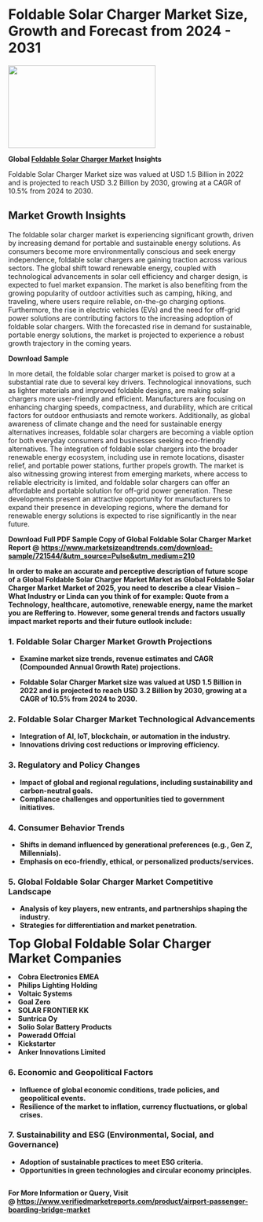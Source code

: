 <H1>Foldable Solar Charger Market Size, Growth and Forecast from 2024 - 2031</H1><img class="aligncenter size-medium wp-image-584254" src="https://thirdeyenews.in/wp-content/uploads/2024/09/Global-Market-Research-300x168.jpeg" alt="" width="300" height="168" /><p><strong>Global&nbsp;<a href="https://www.marketsizeandtrends.com/download-sample/721544/&amp;utm_source=Pulse&amp;utm_medium=210">Foldable Solar Charger Market</a> Insights</strong></p><p>Foldable Solar Charger Market size was valued at USD 1.5 Billion in 2022 and is projected to reach USD 3.2 Billion by 2030, growing at a CAGR of 10.5% from 2024 to 2030.</p><p><h2>Market Growth Insights</h2> <p>The foldable solar charger market is experiencing significant growth, driven by increasing demand for portable and sustainable energy solutions. As consumers become more environmentally conscious and seek energy independence, foldable solar chargers are gaining traction across various sectors. The global shift toward renewable energy, coupled with technological advancements in solar cell efficiency and charger design, is expected to fuel market expansion. The market is also benefiting from the growing popularity of outdoor activities such as camping, hiking, and traveling, where users require reliable, on-the-go charging options. Furthermore, the rise in electric vehicles (EVs) and the need for off-grid power solutions are contributing factors to the increasing adoption of foldable solar chargers. With the forecasted rise in demand for sustainable, portable energy solutions, the market is projected to experience a robust growth trajectory in the coming years.</p> <p><strong>Download Sample</strong></p> <p>In more detail, the foldable solar charger market is poised to grow at a substantial rate due to several key drivers. Technological innovations, such as lighter materials and improved foldable designs, are making solar chargers more user-friendly and efficient. Manufacturers are focusing on enhancing charging speeds, compactness, and durability, which are critical factors for outdoor enthusiasts and remote workers. Additionally, as global awareness of climate change and the need for sustainable energy alternatives increases, foldable solar chargers are becoming a viable option for both everyday consumers and businesses seeking eco-friendly alternatives. The integration of foldable solar chargers into the broader renewable energy ecosystem, including use in remote locations, disaster relief, and portable power stations, further propels growth. The market is also witnessing growing interest from emerging markets, where access to reliable electricity is limited, and foldable solar chargers can offer an affordable and portable solution for off-grid power generation. These developments present an attractive opportunity for manufacturers to expand their presence in developing regions, where the demand for renewable energy solutions is expected to rise significantly in the near future.</p> <p><strong></p><p><span class=""><strong>Download Full PDF Sample Copy of Global Foldable Solar Charger Market Report</strong> @ <a href="https://www.marketsizeandtrends.com/download-sample/721544/&amp;utm_source=Pulse&amp;utm_medium=210" target="_blank">https://www.marketsizeandtrends.com/download-sample/721544/&amp;utm_source=Pulse&amp;utm_medium=210</a></span></p><p>In order to make an accurate and perceptive description of future scope of a Global&nbsp;Foldable Solar Charger Market Market as Global&nbsp;Foldable Solar Charger Market Market of 2025, you need to describe a clear Vision &ndash; What Industry or Linda can you think of for example: Quote from a Technology, healthcare, automotive, renewable energy, name the market you are Reffering to. However, some general trends and factors usually impact market reports and their future outlook include:</p><h3>1.&nbsp;<strong>Foldable Solar Charger Market Growth Projections</strong></h3><ul><li>Examine market size trends, revenue estimates and CAGR (Compounded Annual Growth Rate) projections.</li><li><p>Foldable Solar Charger Market size was valued at USD 1.5 Billion in 2022 and is projected to reach USD 3.2 Billion by 2030, growing at a CAGR of 10.5% from 2024 to 2030.</p></li></ul><h3>2.&nbsp;<strong>Foldable Solar Charger Market Technological Advancements</strong></h3><ul><li>Integration of AI, IoT, blockchain, or automation in the industry.</li><li>Innovations driving cost reductions or improving efficiency.</li></ul><h3>3.&nbsp;<strong>Regulatory and Policy Changes</strong></h3><ul><li>Impact of global and regional regulations, including sustainability and carbon-neutral goals.</li><li>Compliance challenges and opportunities tied to government initiatives.</li></ul><h3>4.&nbsp;<strong>Consumer Behavior Trends</strong></h3><ul><li>Shifts in demand influenced by generational preferences (e.g., Gen Z, Millennials).</li><li>Emphasis on eco-friendly, ethical, or personalized products/services.</li></ul><h3>5.&nbsp;<strong>Global Foldable Solar Charger Market Competitive Landscape</strong></h3><ul><li>Analysis of key players, new entrants, and partnerships shaping the industry.</li><li>Strategies for differentiation and market penetration.</li></ul><p data-pm-slice="1 1 []"><span style="color: inherit; font-family: inherit; font-size: 25px;">Top Global Foldable Solar Charger Market Companies</span></p><div class="" data-test-id=""><p><li>Cobra Electronics EMEA</li><li> Philips Lighting Holding</li><li> Voltaic Systems</li><li> Goal Zero</li><li> SOLAR FRONTIER KK</li><li> Suntrica Oy</li><li> Solio Solar Battery Products</li><li> Poweradd Offcial</li><li> Kickstarter</li><li> Anker Innovations Limited</li></p></div><h3>6.&nbsp;<strong>Economic and Geopolitical Factors</strong></h3><ul><li>Influence of global economic conditions, trade policies, and geopolitical events.</li><li>Resilience of the market to inflation, currency fluctuations, or global crises.</li></ul><h3>7.&nbsp;<strong>Sustainability and ESG (Environmental, Social, and Governance)</strong></h3><ul><li>Adoption of sustainable practices to meet ESG criteria.</li><li>Opportunities in green technologies and circular economy principles.</li></ul><h2><strong style="font-size: 14px;">For More Information or Query, Visit @&nbsp;</strong><a style="background-color: #ffffff; font-size: 14px;" href="https://www.marketsizeandtrends.com/report/foldable-solar-charger-market/" target="_blank">https://www.verifiedmarketreports.com/product/airport-passenger-boarding-bridge-market</a></h2>
